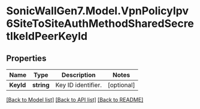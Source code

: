 # SonicWallGen7.Model.VpnPolicyIpv6SiteToSiteAuthMethodSharedSecretIkeIdPeerKeyId

## Properties

Name | Type | Description | Notes
------------ | ------------- | ------------- | -------------
**KeyId** | **string** | Key ID identifier. | [optional] 

[[Back to Model list]](../README.md#documentation-for-models) [[Back to API list]](../README.md#documentation-for-api-endpoints) [[Back to README]](../README.md)

